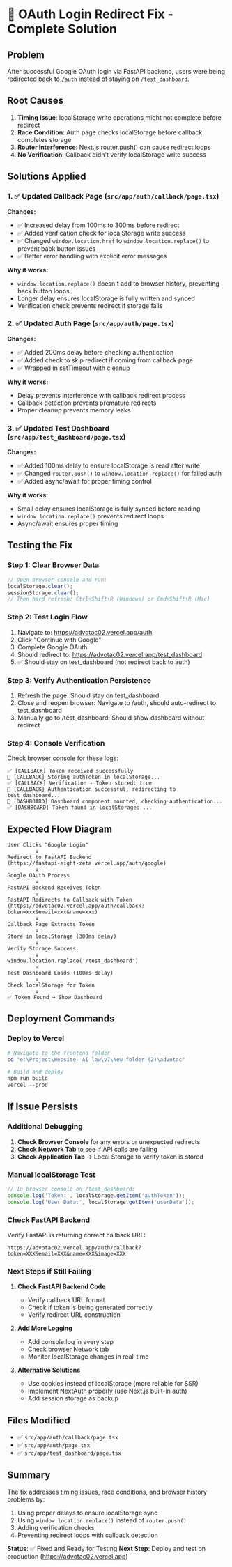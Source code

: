 # 🔧 OAuth Login Redirect Fix - Complete Solution

## Problem
After successful Google OAuth login via FastAPI backend, users were being redirected back to `/auth` instead of staying on `/test_dashboard`.

## Root Causes
1. **Timing Issue**: localStorage write operations might not complete before redirect
2. **Race Condition**: Auth page checks localStorage before callback completes storage
3. **Router Interference**: Next.js router.push() can cause redirect loops
4. **No Verification**: Callback didn't verify localStorage write success

## Solutions Applied

### 1. ✅ Updated Callback Page (`src/app/auth/callback/page.tsx`)
**Changes:**
- ✅ Increased delay from 100ms to 300ms before redirect
- ✅ Added verification check for localStorage write success
- ✅ Changed `window.location.href` to `window.location.replace()` to prevent back button issues
- ✅ Better error handling with explicit error messages

**Why it works:**
- `window.location.replace()` doesn't add to browser history, preventing back button loops
- Longer delay ensures localStorage is fully written and synced
- Verification check prevents redirect if storage fails

### 2. ✅ Updated Auth Page (`src/app/auth/page.tsx`)
**Changes:**
- ✅ Added 200ms delay before checking authentication
- ✅ Added check to skip redirect if coming from callback page
- ✅ Wrapped in setTimeout with cleanup

**Why it works:**
- Delay prevents interference with callback redirect process
- Callback detection prevents premature redirects
- Proper cleanup prevents memory leaks

### 3. ✅ Updated Test Dashboard (`src/app/test_dashboard/page.tsx`)
**Changes:**
- ✅ Added 100ms delay to ensure localStorage is read after write
- ✅ Changed `router.push()` to `window.location.replace()` for failed auth
- ✅ Added async/await for proper timing control

**Why it works:**
- Small delay ensures localStorage is fully synced before reading
- `window.location.replace()` prevents redirect loops
- Async/await ensures proper timing

## Testing the Fix

### Step 1: Clear Browser Data
```javascript
// Open browser console and run:
localStorage.clear();
sessionStorage.clear();
// Then hard refresh: Ctrl+Shift+R (Windows) or Cmd+Shift+R (Mac)
```

### Step 2: Test Login Flow
1. Navigate to: https://advotac02.vercel.app/auth
2. Click "Continue with Google"
3. Complete Google OAuth
4. Should redirect to: https://advotac02.vercel.app/test_dashboard
5. ✅ Should stay on test_dashboard (not redirect back to auth)

### Step 3: Verify Authentication Persistence
1. Refresh the page: Should stay on test_dashboard
2. Close and reopen browser: Navigate to /auth, should auto-redirect to test_dashboard
3. Manually go to /test_dashboard: Should show dashboard without redirect

### Step 4: Console Verification
Check browser console for these logs:
```
✅ [CALLBACK] Token received successfully
💾 [CALLBACK] Storing authToken in localStorage...
✅ [CALLBACK] Verification - Token stored: true
🚀 [CALLBACK] Authentication successful, redirecting to test_dashboard...
🔄 [DASHBOARD] Dashboard component mounted, checking authentication...
✅ [DASHBOARD] Token found in localStorage: ...
```

## Expected Flow Diagram

```
User Clicks "Google Login"
         ↓
Redirect to FastAPI Backend
(https://fastapi-eight-zeta.vercel.app/auth/google)
         ↓
Google OAuth Process
         ↓
FastAPI Backend Receives Token
         ↓
FastAPI Redirects to Callback with Token
(https://advotac02.vercel.app/auth/callback?token=xxx&email=xxx&name=xxx)
         ↓
Callback Page Extracts Token
         ↓
Store in localStorage (300ms delay)
         ↓
Verify Storage Success
         ↓
window.location.replace('/test_dashboard')
         ↓
Test Dashboard Loads (100ms delay)
         ↓
Check localStorage for Token
         ↓
✅ Token Found → Show Dashboard
```

## Deployment Commands

### Deploy to Vercel
```powershell
# Navigate to the frontend folder
cd "e:\Project\Website- AI law\v7\New folder (2)\advotac"

# Build and deploy
npm run build
vercel --prod
```

## If Issue Persists

### Additional Debugging

1. **Check Browser Console** for any errors or unexpected redirects
2. **Check Network Tab** to see if API calls are failing
3. **Check Application Tab** → Local Storage to verify token is stored

### Manual localStorage Test
```javascript
// In browser console on /test_dashboard:
console.log('Token:', localStorage.getItem('authToken'));
console.log('User Data:', localStorage.getItem('userData'));
```

### Check FastAPI Backend
Verify FastAPI is returning correct callback URL:
```
https://advotac02.vercel.app/auth/callback?token=XXX&email=XXX&name=XXX&image=XXX
```

### Next Steps if Still Failing

1. **Check FastAPI Backend Code**
   - Verify callback URL format
   - Check if token is being generated correctly
   - Verify redirect URL construction

2. **Add More Logging**
   - Add console.log in every step
   - Check browser Network tab
   - Monitor localStorage changes in real-time

3. **Alternative Solutions**
   - Use cookies instead of localStorage (more reliable for SSR)
   - Implement NextAuth properly (use Next.js built-in auth)
   - Add session storage as backup

## Files Modified
- ✅ `src/app/auth/callback/page.tsx`
- ✅ `src/app/auth/page.tsx`
- ✅ `src/app/test_dashboard/page.tsx`

## Summary
The fix addresses timing issues, race conditions, and browser history problems by:
1. Using proper delays to ensure localStorage sync
2. Using `window.location.replace()` instead of `router.push()`
3. Adding verification checks
4. Preventing redirect loops with callback detection

**Status**: ✅ Fixed and Ready for Testing
**Next Step**: Deploy and test on production (https://advotac02.vercel.app)
